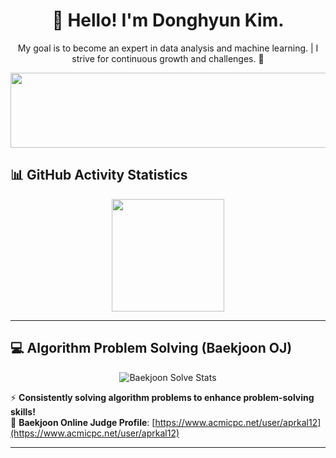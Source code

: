 <h1 align="center">👋 Hello! I'm Donghyun Kim.</h1>
<p align="center">
  My goal is to become an expert in data analysis and machine learning. | I strive for continuous growth and challenges. 🚀
</p>

<a href="https://github.com/devxb/gitanimals">
  <img src="https://render.gitanimals.org/lines/{aprkal12}?pet-id=1" width="1000" height="120"/>
</a>


## 📊 GitHub Activity Statistics  
<p align="center">
  <!-- <a href="https://github.com/aprkal12"><img align="center" style="height:180px" src="https://github-readme-stats.vercel.app/api?username=aprkal12&show_icons=true&include_all_commits=true&theme=nord&hide_border=true" alt="Donghyun's GitHub Stats" /></a> -->
  <a href="https://github.com/aprkal12"><img align="center" style="height:180px" src="https://github-readme-stats.vercel.app/api/top-langs/?username=aprkal12&layout=compact&theme=nord&hide_border=true" /></a> 
</p>

---

## 💻 Algorithm Problem Solving (Baekjoon OJ)  
<p align="center">
  <img src="http://mazassumnida.wtf/api/v2/generate_badge?boj=aprkal12" alt="Baekjoon Solve Stats">
</p>

⚡ **Consistently solving algorithm problems to enhance problem-solving skills!**  
📌 **Baekjoon Online Judge Profile**: [https://www.acmicpc.net/user/aprkal12](https://www.acmicpc.net/user/aprkal12)  

---
